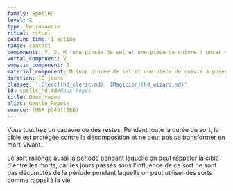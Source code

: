 ```yaml
---
family: SpellHD
level: 2
type: Nécromancie
ritual: rituel
casting_time: 1 action
range: contact
components: V, S, M (une pincée de sel et une pièce de cuivre à poser sur chaque oeil du cadavre et qui doivent rester en place pendant toute la durée du sort)
verbal_component: V
somatic_component: S
material_component: M (une pincée de sel et une pièce de cuivre à poser sur chaque oeil du cadavre et qui doivent rester en place pendant toute la durée du sort)
duration: 10 jours
classes: '[Clerc](hd_cleric.md), [Magicien](hd_wizard.md)'
id: spells_hd.md#doux-repos
title: Doux repos
alias: Gentle Repose
source: (MDR p349)(SRD)
---
```


Vous touchez un cadavre ou des restes. Pendant toute la durée du sort, la cible est protégée contre la décomposition et ne peut pas se transformer en mort-vivant.

Le sort rallonge aussi la période pendant laquelle on peut rappeler la cible d'entre les morts, car les jours passés sous l'influence de ce sort ne sont pas décomptés de la période pendant laquelle on peut utiliser des sorts comme rappel à la vie.

